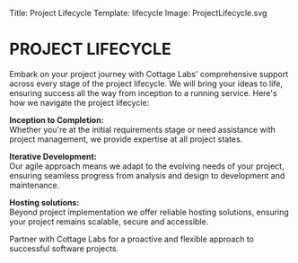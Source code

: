 Title: Project Lifecycle
Template: lifecycle
Image: ProjectLifecycle.svg

# PROJECT LIFECYCLE

Embark on your project journey with Cottage Labs' comprehensive support across every stage of the project lifecycle. We will bring your ideas to life, ensuring success all the way from inception to a running service. Here's how we navigate the project lifecycle:

<div class="list-section" markdown=1>

**Inception to Completion:**  
Whether you're at the initial requirements stage or need assistance with project management, we provide expertise at all project states.

**Iterative Development:**  
Our agile approach means we adapt to the evolving needs of your project, ensuring seamless progress from analysis and design to development and maintenance.

**Hosting solutions:**  
Beyond project implementation we offer reliable hosting solutions, ensuring your project remains scalable, secure and accessible.

</div>

Partner with Cottage Labs for a proactive and flexible approach to successful software projects.